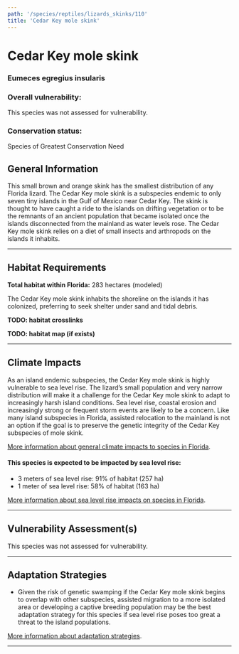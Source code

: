 ```yaml
---
path: '/species/reptiles/lizards_skinks/110'
title: 'Cedar Key mole skink'
---
```


# Cedar Key mole skink

### Eumeces egregius insularis

<div id="TopSection">



<div>

### Overall vulnerability:

This species was not assessed for vulnerability.

### Conservation status:

Species of Greatest Conservation Need

</div>
</div>

## General Information

This small brown and orange skink has the smallest distribution of any Florida lizard.  The Cedar Key mole skink is a subspecies endemic to only seven tiny islands in the Gulf of Mexico near Cedar Key.  The skink is thought to have caught a ride to the islands on drifting vegetation or to be the remnants of an ancient population that became isolated once the islands disconnected from the mainland as water levels rose.  The Cedar Key mole skink relies on a diet of small insects and arthropods on the islands it inhabits.

<hr />

## Habitat Requirements

**Total habitat within Florida:** 283 hectares (modeled)

The Cedar Key mole skink inhabits the shoreline on the islands it has colonized, preferring to seek shelter under sand and tidal debris.

**TODO: habitat crosslinks**

**TODO: habitat map (if exists)**

<hr />

## Climate Impacts

As an island endemic subspecies, the Cedar Key mole skink is highly vulnerable to sea level rise.  The lizard’s small population and very narrow distribution will make it a challenge for the Cedar Key mole skink to adapt to increasingly harsh island conditions.  Sea level rise, coastal erosion and increasingly strong or frequent storm events are likely to be a concern.  Like many island subspecies in Florida, assisted relocation to the mainland is not an option if the goal is to preserve the genetic integrity of the Cedar Key subspecies of mole skink.

[More information about general climate impacts to species in Florida](/impacts/species).


#### This species is expected to be impacted by sea level rise:

- 3 meters of sea level rise: 91% of habitat (257 ha)
- 1 meter of sea level rise: 58% of habitat (163 ha)

[More information about sea level rise impacts on species in Florida](/impacts/species/slr).
    

<hr />

## Vulnerability Assessment(s)

This species was not assessed for vulnerability.

<hr />

## Adaptation Strategies

- Given the risk of genetic swamping if the Cedar Key mole skink begins to overlap with other subspecies, assisted migration to a more isolated area or developing a captive breeding population may be the best adaptation strategy for this species if sea level rise poses too great a threat to the island populations.

[More information about adaptation strategies](/strategies).

<hr />
